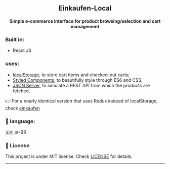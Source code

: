 <h2 align="center">Einkaufen-Local</h2>
<h4 align="center">Simple e-commerce interface for product browsing/selection and cart management</h4>

### Built in:
<ul tyle="list-style-type:disc;">
  <li>React JS</li>
</ul>

### uses:
<ul tyle="list-style-type:disc;">
  <li><a href="https://developer.mozilla.org/en-US/docs/Web/API/Window/localStorage">localStorage</a>, to store cart items and checked-out carts;</li>
  <li><a href="https://github.com/styled-components/styled-components">Styled Components</a>, to beautifully style through ES6 and CSS;</li>
  <li><a href="https://github.com/typicode/json-server">JSON Server</a>, to simulate a REST API from which the products are fetched.</li>
</ul>

<p>👉 For a nearly identical version that uses Redux instead of localStorage, check <a href="https://github.com/allan-alb/einkaufen">einkaufen</a></p>

### :speech_balloon: language:
   🇧🇷 pt-BR 

### :memo: License
  This project is under MIT license. Check [LICENSE](LICENSE.md) for details.
<br><hr>
